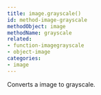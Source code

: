```yaml
---
title: image.grayscale()
id: method-image-grayscale
methodObject: image
methodName: grayscale
related:
- function-imagegrayscale
- object-image
categories:
- image
---
```


Converts a image to grayscale.